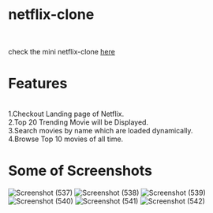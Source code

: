 # netflix-clone
<br/>

check the mini netflix-clone [here](https://netflix-clone-virid-two.vercel.app/)

# Features
<br/>
1.Checkout Landing page of Netflix.
<br/>
2.Top 20 Trending Movie will be Displayed.
<br/>
3.Search movies by name which are loaded dynamically.
<br/>
4.Browse Top 10 movies of all time.

# Some of Screenshots

![Screenshot (537)](https://user-images.githubusercontent.com/87975437/213929585-3411ecb2-a684-4b03-a8c6-95885677461d.png)
![Screenshot (538)](https://user-images.githubusercontent.com/87975437/213929586-0a2b2088-aa32-40f0-a666-c6627c89e97a.png)
![Screenshot (539)](https://user-images.githubusercontent.com/87975437/213929588-c8c298e6-0e92-40fd-9f0a-35e7f747ef2b.png)
![Screenshot (540)](https://user-images.githubusercontent.com/87975437/213929591-8c47dece-84b3-4244-9743-ab50b7cfc8df.png)
![Screenshot (541)](https://user-images.githubusercontent.com/87975437/213929596-713ee09c-cfdf-4221-8249-4c4128223456.png)
![Screenshot (542)](https://user-images.githubusercontent.com/87975437/213929600-ac423877-45eb-488c-895b-e3e36dbc7221.png)
